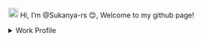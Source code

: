 <img src="https://camo.githubusercontent.com/e8e7b06ecf583bc040eb60e44eb5b8e0ecc5421320a92929ce21522dbc34c891/68747470733a2f2f6d656469612e67697068792e636f6d2f6d656469612f6876524a434c467a6361737252346961377a2f67697068792e676966 " alt="alt text" width="20" height="20"> Hi, I’m @Sukanya-rs 😊, Welcome to my github page! 

 <summary></summary>
 <details>
 <summary>Work Profile</summary>
        
        I am Sukanya. I have worked in multiple roles. I initially started my career Industrial service line engineer 
        at Hewlett Packard, and later pursued the position of Senior Network Engineer. moved to learn Data & Mobile 
        backbone networks and After a career break, I am trying to understand the impact of AI in terms of privacy & 
        security, while working to generate value through my work.  

  
- 👀 I’m interested in exploring the "Impact of AI" and generate value through my work. 
- 🌱 I’m currently learning to code with python and about Deep Learning and write blogs to share on what I have learnt. 
- 💞️ I’m looking to collaborate on 
- 📫 You can find me here  👉🏽 [![Twitter URL](https://img.shields.io/twitter/url/https/twitter.com/sukanya_rs?style=social&label=Follow%20%40sukanya_rs)](https://twitter.com/sukanya_rs) [![](https://img.shields.io/badge/LinkedIn-0077B5?style=for-the-badge&logo=linkedin&logoColor=white)](https://www.linkedin.com/in/sukanyars/) [![](https://img.shields.io/badge/Medium-12100E?style=for-the-badge&logo=medium&logoColor=white)](https://medium.com/@sukanya.me) 
<br></br>
<br></br>
<br></br>
<br></br>
<br></br>



<p>
<table style="width:10px; border: 1px solid black"; align="right">
  <tr>
    <td>You are visitor</td>
    <td><img src="https://profile-counter.glitch.me/sukanya_rs/count.svg" alt="" /></td>
  </tr>
</table></p>
